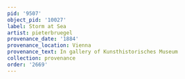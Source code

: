 ```yaml
---
pid: '9507'
object_pid: '10027'
label: Storm at Sea
artist: pieterbruegel
provenance_date: '1884'
provenance_location: Vienna
provenance_text: In gallery of Kunsthistorisches Museum
collection: provenance
order: '2669'
---
```

